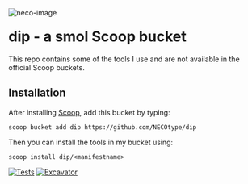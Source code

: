 <img src="https://github.com/user-attachments/assets/854a963e-1ccd-4084-b8c6-b03dc2adebf3" alt="neco-image" align="left" />

# dip - a smol Scoop bucket
This repo contains some of the tools I use and are not available in the official Scoop buckets.

## Installation

After installing [Scoop](https://scoop.sh), add this bucket by typing:

```pwsh
scoop bucket add dip https://github.com/NECOtype/dip
```

Then you can install the tools in my bucket using:

```pwsh
scoop install dip/<manifestname>
```

[![Tests](https://github.com/NECOtype/dip/actions/workflows/ci.yml/badge.svg)](https://github.com/NECOtype/dip/actions/workflows/ci.yml) [![Excavator](https://github.com/NECOtype/dip/actions/workflows/excavator.yml/badge.svg)](https://github.com/NECOtype/dip/actions/workflows/excavator.yml)

